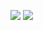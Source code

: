 <p>
  <img src="https://img.shields.io/badge/Pytorch-EE4C2C?style=flat&logo=Pytorch&logoColor=white"/>
  <img src="https://img.shields.io/badge/Github-181717?style=flat&logo=Github&logoColor=white"/>
</p>
